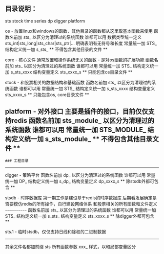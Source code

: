 ## 目录说明：
sts  stock time series
dp   digger platform

os - 放置linux和windows的函数，其他目录的函数都从这里取基本函数来使用
     函数名前加 sts_ 以区分为清理过的系统函数 谁都可以用
     数据类型统一定义 sts_int|sts_long|sts_char|sts_ptr|... 明确表明有无符号和长度
     常量统一加 STS_
     结构定义统一加 s_sts_
     ** 不得包含其他目录的文件 **

core - 核心文件 通常放置和操作系统无关的函数 - 是对os函数的扩展功能
     函数名前加 sts_ 以区分为清理过的系统函数 谁都可以用
     常量统一加 STS_
     结构定义统一加 s_sts_xxxx 结构变量定义 sts_xxxx_s
     ** 只能包含os目录文件 **

stock - 和股票相关的数据结构和基础函数
    函数名前加 sts_ 以区分为清理过的系统函数 谁都可以用
    常量统一加 STS_
    结构定义统一加 s_sts_xxxx 结构变量定义 sts_xxxx_s
    ** 只能包含os, core目录文件 **

platform - 对外接口
     主要是插件的接口，目前仅仅支持redis
     函数名前加 sts_module_ 以区分为清理过的系统函数 谁都可以用
     常量统一加 STS_MODULE_
     结构定义统一加 s_sts_module_
     ** 不得包含其他目录文件 **
--------------------------------------------------------   
    ### 工程目录
--------------------------------------------------------
digger - 策略平台
    函数名前加 dp_ 以区分为清理过的系统函数 谁都可以用
    常量统一加 DP_
    结构定义统一加 s_dp_ 结构变量定义 dp_xxxx_s
    ** 除stsdb外都可包含 **

stsdb - 时序数据库
    第一期工作是建设基于redis的时序数据库
    后期看发展确定是否要模仿redis的所有操作，自行建设网络体系
    和股票相关的所有函数和文件定义
    -----------
    函数名前加 sts_ 以区分为清理过的系统函数 谁都可以用
    常量统一加 STS_
    结构定义统一加 s_sts_  结构变量定义 sts_xxxx_s
    ** 除digger外都可包含 **

sts.1 - 临时stsdb，仅仅支持日线和除权的二进制数据

----------------------------

其余文件名都加前缀 sts
所有函数参数 xxx_ 样式，以和局部变量区分
